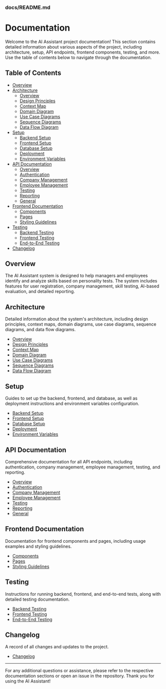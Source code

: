 ### docs/README.md

# Documentation

Welcome to the AI Assistant project documentation! This section contains detailed information about various aspects of the project, including architecture, setup, API endpoints, frontend components, testing, and more. Use the table of contents below to navigate through the documentation.

## Table of Contents

- [Overview](#overview)
- [Architecture](#architecture)
  - [Overview](architecture/overview.md)
  - [Design Principles](architecture/design-principles.md)
  - [Context Map](architecture/context-map.md)
  - [Domain Diagram](architecture/domain-diagram.md)
  - [Use Case Diagrams](architecture/use-case-diagram.md)
  - [Sequence Diagrams](architecture/sequence-diagrams.md)
  - [Data Flow Diagram](architecture/data-flow-diagram.md)
- [Setup](#setup)
  - [Backend Setup](setup/backend-setup.md)
  - [Frontend Setup](setup/frontend-setup.md)
  - [Database Setup](setup/database-setup.md)
  - [Deployment](setup/deployment.md)
  - [Environment Variables](setup/environment.md)
- [API Documentation](#api-documentation)
  - [Overview](api/index.md)
  - [Authentication](api/auth/index.md)
  - [Company Management](api/company/index.md)
  - [Employee Management](api/employee/index.md)
  - [Testing](api/testing/index.md)
  - [Reporting](api/reporting/index.md)
  - [General](api/general/index.md)
- [Frontend Documentation](#frontend-documentation)
  - [Components](frontend/components/index.md)
  - [Pages](frontend/pages/index.md)
  - [Styling Guidelines](frontend/general/styling.md)
- [Testing](#testing)
  - [Backend Testing](testing/backend-testing.md)
  - [Frontend Testing](testing/frontend-testing.md)
  - [End-to-End Testing](testing/end-to-end-testing.md)
- [Changelog](#changelog)

## Overview

The AI Assistant system is designed to help managers and employees identify and analyze skills based on personality tests. The system includes features for user registration, company management, skill testing, AI-based evaluation, and detailed reporting.

## Architecture

Detailed information about the system's architecture, including design principles, context maps, domain diagrams, use case diagrams, sequence diagrams, and data flow diagrams.

- [Overview](architecture/overview.md)
- [Design Principles](architecture/design-principles.md)
- [Context Map](architecture/context-map.md)
- [Domain Diagram](architecture/domain-diagram.md)
- [Use Case Diagrams](architecture/use-case-diagram.md)
- [Sequence Diagrams](architecture/sequence-diagrams.md)
- [Data Flow Diagram](architecture/data-flow-diagram.md)

## Setup

Guides to set up the backend, frontend, and database, as well as deployment instructions and environment variables configuration.

- [Backend Setup](setup/backend-setup.md)
- [Frontend Setup](setup/frontend-setup.md)
- [Database Setup](setup/database-setup.md)
- [Deployment](setup/deployment.md)
- [Environment Variables](setup/environment.md)

## API Documentation

Comprehensive documentation for all API endpoints, including authentication, company management, employee management, testing, and reporting.

- [Overview](api/index.md)
- [Authentication](api/auth/index.md)
- [Company Management](api/company/index.md)
- [Employee Management](api/employee/index.md)
- [Testing](api/testing/index.md)
- [Reporting](api/reporting/index.md)
- [General](api/general/index.md)

## Frontend Documentation

Documentation for frontend components and pages, including usage examples and styling guidelines.

- [Components](frontend/components/index.md)
- [Pages](frontend/pages/index.md)
- [Styling Guidelines](frontend/general/styling.md)

## Testing

Instructions for running backend, frontend, and end-to-end tests, along with detailed testing documentation.

- [Backend Testing](testing/backend-testing.md)
- [Frontend Testing](testing/frontend-testing.md)
- [End-to-End Testing](testing/end-to-end-testing.md)

## Changelog

A record of all changes and updates to the project.

- [Changelog](CHANGELOG.md)

---

For any additional questions or assistance, please refer to the respective documentation sections or open an issue in the repository. Thank you for using the AI Assistant!
